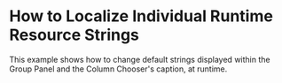 # How to Localize Individual Runtime Resource Strings


<p>This example shows how to change default strings displayed within the Group Panel and the Column Chooser's caption, at runtime. </p>

<br/>



